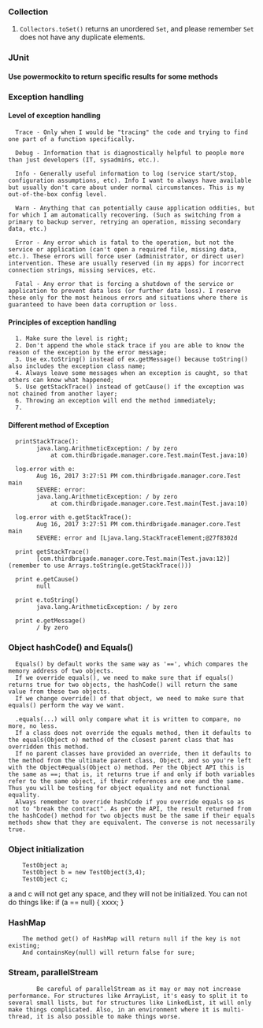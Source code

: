 ### Collection

1. `Collectors.toSet()` returns an unordered `Set`, and please remember `Set` does not have any duplicate elements.

### JUnit

#### Use powermockito to return specific results for some methods



### Exception handling

#### Level of exception handling
      Trace - Only when I would be "tracing" the code and trying to find one part of a function specifically.  

      Debug - Information that is diagnostically helpful to people more than just developers (IT, sysadmins, etc.).  

      Info - Generally useful information to log (service start/stop, configuration assumptions, etc). Info I want to always have available but usually don't care about under normal circumstances. This is my out-of-the-box config level.  

      Warn - Anything that can potentially cause application oddities, but for which I am automatically recovering. (Such as switching from a primary to backup server, retrying an operation, missing secondary data, etc.)  

      Error - Any error which is fatal to the operation, but not the service or application (can't open a required file, missing data, etc.). These errors will force user (administrator, or direct user) intervention. These are usually reserved (in my apps) for incorrect connection strings, missing services, etc.  

      Fatal - Any error that is forcing a shutdown of the service or application to prevent data loss (or further data loss). I reserve these only for the most heinous errors and situations where there is guaranteed to have been data corruption or loss.  

#### Principles of exception handling

      1. Make sure the level is right;
      2. Don't append the whole stack trace if you are able to know the reason of the exception by the error message;
      3. Use ex.toString() instead of ex.getMessage() because toString() also includes the exception class name;
      4. Always leave some messages when an exception is caught, so that others can know what happened;
      5. Use getStackTrace() instead of getCause() if the exception was not chained from another layer;
      6. Throwing an exception will end the method immediately;
      7. 

#### Different method of Exception

      printStackTrace(): 
            java.lang.ArithmeticException: / by zero
                at com.thirdbrigade.manager.core.Test.main(Test.java:10)
                
      log.error with e:
            Aug 16, 2017 3:27:51 PM com.thirdbrigade.manager.core.Test main
            SEVERE: error: 
            java.lang.ArithmeticException: / by zero
                at com.thirdbrigade.manager.core.Test.main(Test.java:10)
                
      log.error with e.getStackTrace():
            Aug 16, 2017 3:27:51 PM com.thirdbrigade.manager.core.Test main
            SEVERE: error and [Ljava.lang.StackTraceElement;@27f8302d
            
      print getStackTrace()
            [com.thirdbrigade.manager.core.Test.main(Test.java:12)] (remember to use Arrays.toString(e.getStackTrace()))
            
      print e.getCause()
            null
            
      print e.toString()
            java.lang.ArithmeticException: / by zero
            
      print e.getMessage()
            / by zero

### Object hashCode() and Equals()

      Equals() by default works the same way as '==', which compares the memory address of two objects.
      If we override equals(), we need to make sure that if equals() returns true for two objects, the hashCode() will return the same value from these two objects.
      If we change override() of that object, we need to make sure that equals() perform the way we want.
      
      .equals(...) will only compare what it is written to compare, no more, no less.
      If a class does not override the equals method, then it defaults to the equals(Object o) method of the closest parent class that has overridden this method.
      If no parent classes have provided an override, then it defaults to the method from the ultimate parent class, Object, and so you're left with the Object#equals(Object o) method. Per the Object API this is the same as ==; that is, it returns true if and only if both variables refer to the same object, if their references are one and the same. Thus you will be testing for object equality and not functional equality.
      Always remember to override hashCode if you override equals so as not to "break the contract". As per the API, the result returned from the hashCode() method for two objects must be the same if their equals methods show that they are equivalent. The converse is not necessarily true.
      
      

### Object initialization

		TestObject a;
		TestObject b = new TestObject(3,4);
		TestObject c;
            
a and c will not get any space, and they will not be initialized. You can not do things like: 
            if (a == null) {
                  xxxx;
            }
            
	    
### HashMap

		The method get() of HashMap will return null if the key is not existing;
		And containsKey(null) will return false for sure;

### Stream, parallelStream

            Be careful of parallelStream as it may or may not increase performance. For structures like ArrayList, it's easy to split it to several small lists, but for structures like LinkedList, it will only make things complicated. Also, in an environment where it is multi-thread, it is also possible to make things worse.
            
            
            
